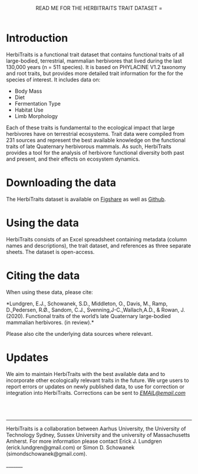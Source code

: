 <header>
READ ME FOR THE HERBITRAITS TRAIT DATASET
=
</header>

# Introduction
HerbiTraits is a functional trait dataset that contains functional traits of all large-bodied, terrestrial, mammalian herbivores that lived during the last 130,000 years (n = 511 species). It is based on PHYLACINE V1.2 taxonomy and root traits, but provides more detailed trait information for the for the species of interest. It includes data on: 

* Body Mass
* Diet
* Fermentation Type
* Habitat Use
* Limb Morphology

Each of these traits is fundamental to the ecological impact that large herbivores have on terrestrial ecosystems. Trait data were compiled from 231 sources and represent the best available knowledge on the functional traits of late Quaternary herbivorous mammals. As such, HerbiTraits provides a tool for the analysis of herbivore functional diversity both past and present, and their  effects on ecosystem dynamics.
<br>

# Downloading the data
The HerbiTraits dataset is available on [Figshare](https://www.youtube.com/watch?v=dQw4w9WgXcQ) as well as [Github](https://github.com/ejlundgren/herbiTraits.git).
<br>

# Using the data
HerbiTraits consists of an Excel spreadsheet containing metadata (column names and descriptions), the trait dataset, and references as three separate sheets. The dataset is open-access.
<br>

# Citing the data
When using these data, please cite:

<p>*Lundgren, E.J., Schowanek, S.D., Middleton, O., Davis, M., Ramp, D.,Pedersen, R.Ø., Sandom, C.J., Svenning,J-C.,Wallach,A.D., & Rowan, J. (2020). Functional traits of the world’s late Quaternary large-bodied mammalian herbivores. (in review).* </p>

Please also cite the underlying data sources where relevant. 
<br> 

# Updates
We aim to maintain HerbiTraits with the best available data and to incorporate other ecologically relevant traits in the future. We urge users to report errors or updates on newly published data, to use for correction or integration into HerbiTraits. Corrections can be sent to *EMAIL@email.com* 
<br>
<br>
<br>
<br>

_______
<p>
HerbiTraits is a collaboration between Aarhus University, the University of Technology Sydney, Sussex University and the university of Massachusetts Amherst. For more information please contact Erick J. Lundgren (erick.lundgren@gmail.com) or Simon D. Schowanek (simondschowanek@gmail.com).
</p>
_______



